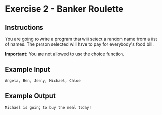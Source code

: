 # Exercise 2 - Banker Roulette

## Instructions
You are going to write a program that will select a random name from a list of names. The person selected will have to pay for everybody's food bill.

**Important:** You are not allowed to use the choice function.

## Example Input
```
Angela, Ben, Jenny, Michael, Chloe
```

## Example Output
```
Michael is going to buy the meal today!
```
